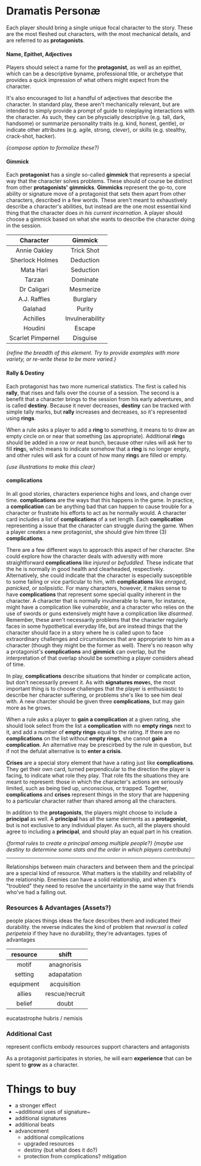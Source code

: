 # Dramatis Personæ
Each player should bring a single unique focal character to the story.  These are the most fleshed out characters, with the most mechanical details, and are referred to as **protagonists**.

#### Name, Epithet, Adjectives
Players should select a name for the **protagonist**, as well as an epithet, which can be a descriptive byname, professional title, or archetype that provides a quick impression of what others might expect from the character.

It's also encouraged to list a handful of adjectives that describe the character.  In standard play, these aren't mechanically relevant, but are intended to simply provide a prompt of guide to roleplaying interactions with the character.  As such, they can be physcially descriptive (e.g. tall, dark, handsome) or summarize personality traits (e.g. kind, honest, gentle), or indicate other attributes (e.g. agile, strong, clever), or skills (e.g. stealthy, crack-shot, hacker).

*{compose option to formalize these?)*

#### Gimmick
Each **protagonist** has a single so-called **gimmick** that represents a special way that the character solves problems.  These should of course be distinct from other **protagonists'** **gimmicks**.  **Gimmicks** represent the go-to, core ability or signature move of a protagonist that sets them apart from other characters, described in a few words.  These aren't meant to exhaustively describe a character's abilities, but instead are the one most essential kind thing that the character does *in his current incarnation*.  A player should choose a gimmick based on what she wants to describe the character doing in the session.

| Character | Gimmick |
|:---:|:---:|
| Annie Oakley | Trick Shot |
| Sherlock Holmes | Deduction |
| Mata Hari | Seduction |
| Tarzan | Dominate |
| Dr Caligari | Mesmerize |
| A.J. Raffles | Burglary |
| Galahad | Purity |
| Achilles | Invulnerability |
| Houdini | Escape |
| Scarlet Pimpernel | Disguise |

*{refine the breadth of this element.  Try to provide examples with more variety, or re-write these to be more varied.}*

#### Rally & Destiny
Each protagonist has two more numerical statistics.  The first is called his **rally**, that rises and falls over the course of a session.  The second is a benefit that a character brings to the session from his early adventures, and is called **destiny**.  Because it never decreases, **destiny** can be tracked with simple tally marks, but **rally** increases and decreases, so it's represented using **rings**.

When a rule asks a player to add a **ring** to something, it means to to draw an empty circle on or near that something (as appropriate).  Additional **ring**s should be added in a row or neat bunch, because other rules will ask her to fill **ring**s, which means to indicate somehow that a **ring** is no longer empty, and other rules will ask for a count of how many **ring**s are filled or empty.

*{use illustrations to make this clear}*

#### complications
In all good stories, characters experience highs and lows, and change over time.  **complications** are the ways that this happens in the game.  In practice, a **complication** can be anything bad that can happen to cause trouble for a character or frustrate his efforts to act as he normally would. A character card includes a list of **complications** of a set length.  Each **complication** representing a issue that the character can struggle during the game.  When a player creates a new protagonist, she should give him three (3) **complications**.

There are a few different ways to approach this aspect of her character. She could explore how the character deals with adversity with more straightforward **complications** like _injured_ or _befuddled_.  These  indicate that the he is normally in good health and clearheaded, respectively. Alternatively, she could indicate that the character is especially susceptible to some failing or vice particular to him, with  **complications** like _enraged_, _panicked_, or _solipsistic_.  For many characters, however, it makes sense to have **complications** that represent some special quality inherent in the character.  A character that is normally invulnerable to harm, for instance, might have a complication like _vulnerable_, and a character who relies on the  use of swords or guns extensively might have a complication like _disarmed_.  Remember, these aren't necessarily problems that the character regularly faces in some hypothetical everyday life, but are instead things that the character should face in a story where he is called upon to face extraordinary challenges and circumstances that are appropriate to him as a character (though they might be the former as well).  There's no reason why a protagonist's **complications** and **gimmick** can overlap, but the interpretation of that overlap should be something a player considers ahead of time.

In play, **complications** describe situations that hinder or complicate action, but don't necessarily prevent it.  As with **signatures move**s, the most important thing is to choose challenges that the player is enthusiastic to describe her character suffering, or problems she's like to see him deal with.  A new charcter should be given three **complications**, but may gain more as he grows.

When a rule asks a player to **gain a complication** at a given rating, she should look select from the list a **complication** with no **empty rings** next to it, and add a number of **empty rings** equal to the rating.  If there are no **complications** on the list without **empty rings**, she cannot **gain a complication**.  An alternative may be prescirbed by the rule in question, but if not the defulat alternative is to **enter a crisis**.

**Crises** are a special story element that have a rating just like **complications**.  They get their own card, turned perpendicular to the direction the player is facing, to indicate what role they play.  That role fits the situations they are meant to represent:  those in which the character's actions are seriously limited, such as being tied up, unconscious, or trapped.  Together, **complications** and **crises** represent things in the story that are happening to a particular character rather than shared among all the characters.

In addition to the **protagonists**, the players might choose to include a **principal** as well.  A **principal** has all the same elements as a **protagonist**, but is not exclusive to any individual player.  As such, all the players should agree to including a **principal**, and should play an equal part in his creation.

*{formal rules to create a principal among multiple people?}*
*{maybe use destiny to determine some stats and the order in which players contribute}*

***

Relationships between main characters and between them and the principal are a special kind of resource.
    What matters is the stability and reliability of the relationship.  Enemies can have a solid relationship, and when it's "troubled" they need to resolve the uncertainty in the same way that friends who've had a falling out. 
    
### Resources & Advantages (Assets?)
people places things ideas
the face describes them and indicated their durability.
the reverse indicates the kind of problem that 
*reversal is called peripeteia*
if they have no durability, they're advantages.
types of advantages

| resource | shift |
|:---:|:---:|
| motif | anagnorisis |
| setting | adapatation |
| equipment | acquisition |
| allies | rescue/recruit |
| belief | doubt |

eucatastrophe
hubris / nemisis

### Additional Cast
represent conflicts
embody resources
support characters and antagonists

As a protagonist participates in stories, he will earn **experience** that can be spent to **grow** as a character.

# Things to buy
* a stronger effect
* ~additional uses of signature~
* additional signatures
* additional beats
* advancement
    * additional complications
    * upgraded resources
    * destiny (but what does it do?)
    * protection from complications? mitigation
